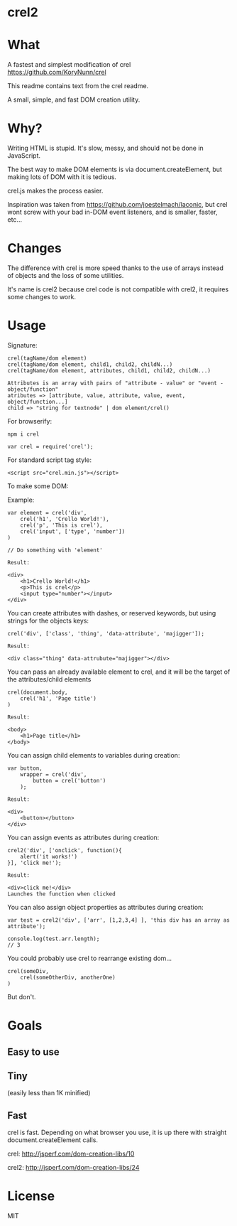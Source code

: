 crel2
====

# What #

A fastest and simplest modification of crel https://github.com/KoryNunn/crel

This readme contains text from the crel readme.

A small, simple, and fast DOM creation utility.

# Why? #

Writing HTML is stupid. It's slow, messy, and should not be done in JavaScript.

The best way to make DOM elements is via document.createElement, but making lots of DOM with it is tedious.

crel.js makes the process easier.

Inspiration was taken from https://github.com/joestelmach/laconic, but crel wont screw with your bad in-DOM event listeners, and is smaller, faster, etc...

# Changes #

The difference with crel is more speed thanks to the use of arrays instead of objects and the loss of some utilities.

It's name is crel2 because crel code is not compatible with crel2, it requires some changes to work.

# Usage #

Signature:

	crel(tagName/dom element)
    crel(tagName/dom element, child1, child2, childN...)
    crel(tagName/dom element, attributes, child1, child2, childN...)
	
	Attributes is an array with pairs of "attribute - value" or "event - object/function"
	atributes => [attribute, value, attribute, value, event, object/function...]
	child => "string for textnode" | dom element/crel()

For browserify:

    npm i crel
    
    var crel = require('crel');
    
For standard script tag style:

    <script src="crel.min.js"></script>

To make some DOM:

Example:

    var element = crel('div', 
        crel('h1', 'Crello World!'),
        crel('p', 'This is crel'),
        crel('input', ['type', 'number'])
    )
    
    // Do something with 'element'
	
	Result:
	
	<div>
		<h1>Crello World!</h1>
		<p>This is crel</p>
		<input type="number"></input>
	</div>
    
You can create attributes with dashes, or reserved keywords, but using strings for the objects keys:

    crel('div', ['class', 'thing', 'data-attribute', 'majigger']);
	
	Result:
	
	<div class="thing" data-attrubute="majigger"></div>
    
You can pass an already available element to crel, and it will be the target of the attributes/child elements

    crel(document.body, 
        crel('h1', 'Page title')
    )
	
	Result:
	
	<body>
		<h1>Page title</h1>
	</body>
    
You can assign child elements to variables during creation:

    var button,
        wrapper = crel('div',
            button = crel('button')
        );
	
	Result:
	
	<div>
		<button></button>
	</div>
	
You can assign events as attributes during creation:

    crel2('div', ['onclick', function(){
		alert('it works!')
	}], 'click me!');
	
	Result:
	
	<div>click me!</div>
	Launches the function when clicked

You can also assign object properties as attributes during creation:

	var test = crel2('div', ['arr', [1,2,3,4] ], 'this div has an array as attribute');
	
	console.log(test.arr.length);
	// 3

You could probably use crel to rearrange existing dom...

    crel(someDiv,
        crel(someOtherDiv, anotherOne)
    )
    
But don't.
    
# Goals #

## Easy to use ##

## Tiny ##
(easily less than 1K minified)
## Fast ##

crel is fast. Depending on what browser you use, it is up there with straight document.createElement calls.

crel: http://jsperf.com/dom-creation-libs/10

crel2: http://jsperf.com/dom-creation-libs/24

# License #

MIT
